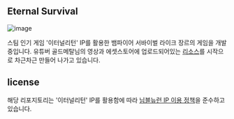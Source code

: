 ## Eternal Survival

![image](https://github.com/user-attachments/assets/b7d082b2-de12-49ed-a479-8ddc74671351)

스팀 인기 게임 '이터널리턴' IP를 활용한 뱀파이어 서바이벌 라이크 장르의 게임을 개발중입니다.
유튜버 골드메탈님의 영상과 에셋스토어에 업로드되어있는 [리소스](https://assetstore.unity.com/packages/2d/undead-survivor-assets-pack-238068?clickref=1011lAAmpGkC&utm_source=partnerize&utm_medium=affiliate&utm_campaign=unity_affiliate#content)를 시작으로 차근차근 만들어 나가고 있습니다.

## license

해당 리포지토리는 '이터널리턴' IP를 활용함에 따라 [님블뉴런 IP 이용 정책](https://support.playeternalreturn.com/hc/ko/articles/15550557037849-%EB%8B%98%EB%B8%94%EB%89%B4%EB%9F%B0-IP-%EC%9D%B4%EC%9A%A9-%EC%A0%95%EC%B1%85-2023-02-14)을 준수하고 있습니다.
